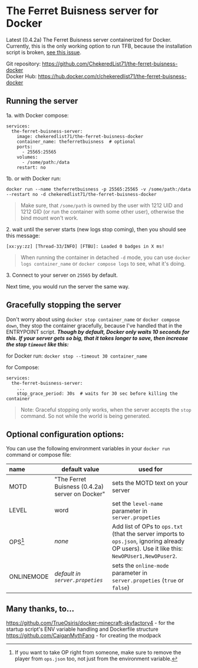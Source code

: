 # The Ferret Buisness server for Docker

Latest (0.4.2a) The Ferret Buisness server containerized for Docker.<br>
Currently, this is the only working option to run TFB, because the installation script is broken, 
[see this issue](https://github.com/CaiganMythFang/TheFerretBusinessIssues/issues/115).

Git repository: https://github.com/ChekeredList71/the-ferret-buisness-docker<br>
Docker Hub: https://hub.docker.com/r/chekeredlist71/the-ferret-buisness-docker

## Running the server

1a\. with Docker compose:
```
services:
  the-ferret-buisness-server:
    image: chekeredlist71/the-ferret-buisness-docker
    container_name: theferretbuisness  # optional
    ports:
      - 25565:25565
    volumes:
      - /some/path:/data
    restart: no
```
1b\. or with Docker run:
```
docker run --name theferretbuisness -p 25565:25565 -v /some/path:/data --restart no -d chekeredlist71/the-ferret-buisness-docker
```

> Make sure, that `/some/path` is owned by the user with 1212 UID and 1212 GID (or run the container with some other user),
> otherwise the bind mount won't work.

2\. wait until the server starts (new logs stop coming), then you should see this message:
```
[xx:yy:zz] [Thread-33/INFO] [FTBU]: Loaded 0 badges in X ms!
```
> When running the container in detached `-d` mode, you can use `docker logs container_name` or `docker compose logs`
to see, what it's doing.

3\. Connect to your server on `25565` by default.

Next time, you would run the server the same way.

## Gracefully stopping the server

Don't worry about using `docker stop container_name` or `docker compose down`, they stop the container gracefully, 
because I've handled that in the ENTRYPOINT script. ***Though by default, Docker only waits 10 seconds for this.***
***If your server gets so big, that it takes longer to save, then increase the stop `timeout` like this:***

for Docker run:
`docker stop --timeout 30 container_name`

for Compose:
```
services:
  the-ferret-buisness-server:
    ...
    stop_grace_period: 30s  # waits for 30 sec before killing the container
```

> Note: Graceful stopping only works, when the server accepts the `stop` command. So not while the world is being generated.

## Optional configuration options:

You can use the following environment variables in your `docker run` command or compose file:

| name       | default value                                   | used for                                                                                                                                    |
|:-----------|-------------------------------------------------|---------------------------------------------------------------------------------------------------------------------------------------------|
| MOTD       | "The Ferret Buisness (0.4.2a) server on Docker" | sets the MOTD text on your server                                                                                                           |
| LEVEL      | word                                            | set the `level-name` parameter in `server.propeties`                                                                                        |
| OPS[^1]    | *none*                                          | Add list of OPs to `ops.txt` (that the server imports to `ops.json`, ignoring already OP users). Use it like this: `NewOPUser1,NewOPuser2`. |
| ONLINEMODE | *default in `server.propeties`*                 | sets the `online-mode` parameter in `server.propeties` (`true` or `false`)                                                                  |

[^1]: If you want to take OP right from someone, make sure to remove the player from `ops.json` too, not just from the environment variable.

## Many thanks, to...

https://github.com/TrueOsiris/docker-minecraft-skyfactory4 - for the startup script's ENV variable handling and Dockerfile structure<br>
https://github.com/CaiganMythFang - for creating the modpack